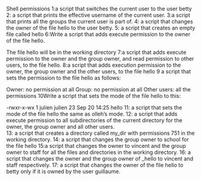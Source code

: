 Shell permissions
1:a script that switches the current user to the user betty
2: a script that prints the effective username of the current user.
3:a script that prints all the groups the current user is part of.
4: a script that changes the owner of the file hello to the user betty.
5: a script that creates an empty file called hello
6:Write a script that adds execute permission to the owner of the file hello.

The file hello will be in the working directory
7:a script that adds execute permission to the owner and the group owner, and read permission to other users, to the file hello.
8:a script that adds execution permission to the owner, the group owner and the other users, to the file hello
9 a script that sets the permission to the file hello as follows:

Owner: no permission at all
Group: no permission at all
Other users: all the permissions
10Write a script that sets the mode of the file hello to this:

-rwxr-x-wx 1 julien julien 23 Sep 20 14:25 hello
11: a script that sets the mode of the file hello the same as olleh’s mode.
12: a script that adds execute permission to all subdirectories of the current directory for the owner, the group owner and all other users.\
13: a script that creates a directory called my_dir with permissions 751 in the working directory.
14: a script that changes the group owner to school for the file hello
15:a script that changes the owner to vincent and the group owner to staff for all the files and directories in the working directory.
16: a script that changes the owner and the group owner of _hello to vincent and staff respectively.
17: a script that changes the owner of the file hello to betty only if it is owned by the user guillaume.
